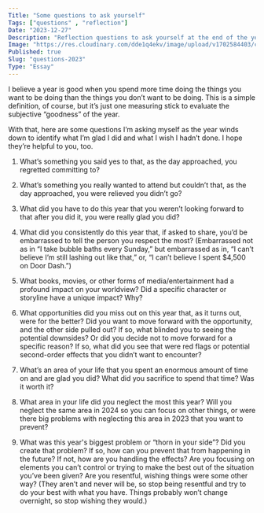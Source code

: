 ```yaml
---
Title: "Some questions to ask yourself"
Tags: ["questions" , "reflection"]
Date: "2023-12-27"
Description: "Reflection questions to ask yourself at the end of the year."
Image: "https://res.cloudinary.com/dde1q4ekv/image/upload/v1702584403/cover_cq7dj3.png"
Published: true
Slug: "questions-2023"
Type: "Essay"
---
```

I believe a year is good when you spend more time doing the things you want to be doing than the things you don’t want to be doing. This is a simple definition, of course, but it’s just one measuring stick to evaluate the subjective “goodness” of the year.

With that, here are some questions I’m asking myself as the year winds down to identify what I’m glad I did and what I wish I hadn’t done. I hope they’re helpful to you, too.

1. What’s something you said yes to that, as the day approached, you regretted committing to?

2. What’s something you really wanted to attend but couldn’t that, as the day approached, you were relieved you didn’t go?

3. What did you have to do this year that you weren’t looking forward to that after you did it, you were really glad you did?

4. What did you consistently do this year that, if asked to share, you’d be embarrassed to tell the person you respect the most? (Embarrassed not as in “I take bubble baths every Sunday,” but embarrassed as in, “I can’t believe I’m still lashing out like that,” or, “I can’t believe I spent $4,500 on Door Dash.”)

5. What books, movies, or other forms of media/entertainment had a profound impact on your worldview? Did a specific character or storyline have a unique impact? Why?

6. What opportunities did you miss out on this year that, as it turns out, were for the better? Did you want to move forward with the opportunity, and the other side pulled out? If so, what blinded you to seeing the potential downsides? Or did you decide not to move forward for a specific reason? If so, what did you see that were red flags or potential second-order effects that you didn’t want to encounter?

7. What’s an area of your life that you spent an enormous amount of time on and are glad you did? What did you sacrifice to spend that time? Was it worth it?

8. What area in your life did you neglect the most this year? Will you neglect the same area in 2024 so you can focus on other things, or were there big problems with neglecting this area in 2023 that you want to prevent?

9. What was this year's biggest problem or “thorn in your side”? Did you create that problem? If so, how can you prevent that from happening in the future? If not, how are you handling the effects? Are you focusing on elements you can’t control or trying to make the best out of the situation you’ve been given? Are you resentful, wishing things were some other way? (They aren’t and never will be, so stop being resentful and try to do your best with what you have. Things probably won’t change overnight, so stop wishing they would.)


